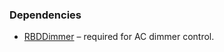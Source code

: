 ### Dependencies
- [RBDDimmer](https://github.com/RobotDynOfficial/RBDDimmer) – required for AC dimmer control.

